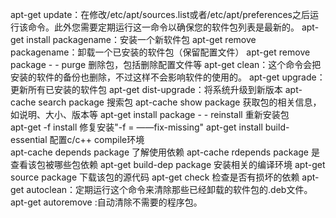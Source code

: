apt-get update：在修改/etc/apt/sources.list或者/etc/apt/preferences之后运行该命令。此外您需要定期运行这一命令以确保您的软件包列表是最新的。
apt-get install packagename：安装一个新软件包
apt-get remove packagename：卸载一个已安装的软件包（保留配置文件）
apt-get remove package - - purge 删除包，包括删除配置文件等
apt-get clean：这个命令会把安装的软件的备份也删除，不过这样不会影响软件的使用的。
apt-get upgrade：更新所有已安装的软件包
apt-get dist-upgrade：将系统升级到新版本
apt-cache search package 搜索包
apt-cache show package 获取包的相关信息，如说明、大小、版本等
apt-get install package - - reinstall 重新安装包  
apt-get -f install 修复安装"-f = ——fix-missing"
apt-get install build-essential 配置c/c++ compile环境  
apt-cache depends package 了解使用依赖
apt-cache rdepends package 是查看该包被哪些包依赖
apt-get build-dep package 安装相关的编译环境
apt-get source package 下载该包的源代码
apt-get check 检查是否有损坏的依赖
apt-get autoclean：定期运行这个命令来清除那些已经卸载的软件包的.deb文件。
apt-get autoremove :自动清除不需要的程序包。
